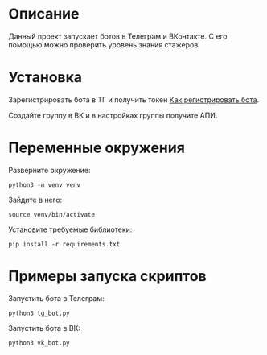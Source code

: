 Описание
=
Данный проект запускает ботов в Телеграм и ВКонтакте. С его помощью можно проверить уровень знания стажеров.

Установка
=
Зарегистрировать бота в ТГ и получить токен  [Как регистрировать бота](bit.ly/47ELQuZ).

Создайте группу в ВК и в настройках группы получите АПИ.

Переменные окружения
=
Разверните окружение:

```python3 -m venv venv```

Зайдите в него:

```source venv/bin/activate```

Установите требуемые библиотеки:

```pip install -r requirements.txt```


Примеры запуска скриптов
=

Запустить бота в Телеграм:

```
python3 tg_bot.py
```

Запустить бота в ВК:
```
python3 vk_bot.py
```



